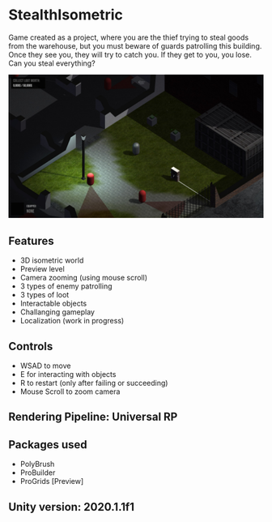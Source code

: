 # StealthIsometric
Game created as a project, where you are the thief trying to steal goods from the warehouse, but you must beware of guards patrolling this building. Once they see you, they will try to catch you. If they get to you, you lose. Can you steal everything?

![Showcase](showcase.jpg)

## Features
- 3D isometric world
- Preview level
- Camera zooming (using mouse scroll)
- 3 types of enemy patrolling
- 3 types of loot
- Interactable objects
- Challanging gameplay
- Localization (work in progress)

## Controls
- WSAD to move
- E for interacting with objects
- R to restart (only after failing or succeeding)
- Mouse Scroll to zoom camera

## Rendering Pipeline: Universal RP

## Packages used

- PolyBrush
- ProBuilder
- ProGrids [Preview]

## Unity version: 2020.1.1f1